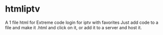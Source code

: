 # htmliptv
A 1 file html for Extreme code login for iptv with favorites
Just add code to a file and make it .html and click on it, or add it to a server and host it.
